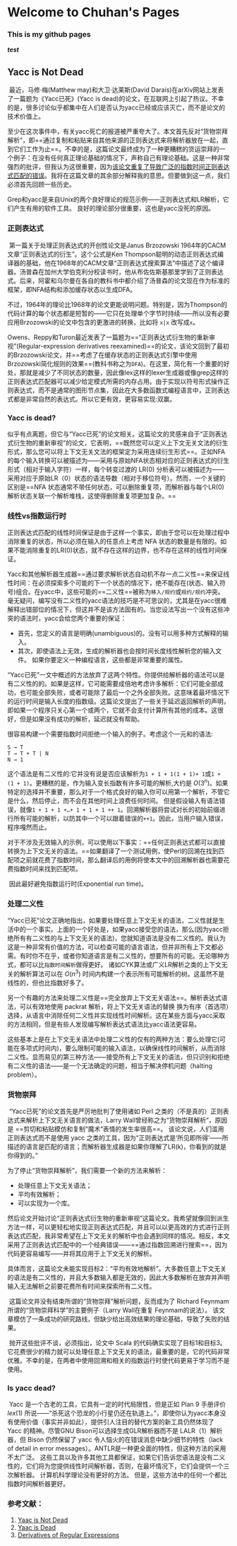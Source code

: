 # Welcome to Chuhan's Pages

### This is my github pages

***test***
## Yacc is Not Dead

​	最近，马修·梅(Matthew may)和大卫·达莱斯(David Darais)在arXiv网站上发表了一篇题为《Yacc已死》(Yacc is dead)的论文，在互联网上引起了热议。不幸的是，很多讨论似乎都集中在人们是否认为yacc已经或应该灭亡，而不是论文的技术价值上。

​	至少在这次事件中，有关yacc死亡的报道被严重夸大了。本文首先反对“货物崇拜解析”，即==通过复制和粘贴来自其他来源的正则表达式来将解析器放在一起，直到它们工作为止==。不幸的是，这篇论文最终成为了一种更糟糕的货运崇拜的一个例子：在没有任何真正理论基础的情况下，声称自己有理论基础。这是一种非常强烈的批评，但我认为这很重要，因为<u>该论文重复了导致广泛的指数时间正则表达式匹配的错误</u>。我将在这篇文章的其余部分解释我的意思。但要做到这一点，我们必须首先回顾一些历史。

Grep和yacc是来自Unix的两个良好理论的规范示例——正则表达式和LR解析，它们产生有用的软件工具。 良好的理论部分很重要，这也是yacc没死的原因。

### 正则表达式

​	第一篇关于处理正则表达式的开创性论文是Janus Brzozowski 1964年的CACM文章“正则表达式的衍生”。这个公式是Ken Thompson聪明的动态正则表达式编译器的基础，他在1968年的CACM文章“正则表达式搜索算法”中描述了这个编译器。汤普森在加州大学伯克利分校读书时，他从布佐佐斯基那里学到了正则表达式。后来，阿霍和乌尔曼在各自的教科书中都介绍了汤普森的论文现在作为标准的框架，即NFA结构和添加缓存状态以生成DFA。

​	不过，1964年的理论比1968年的论文更能说明问题。特别是，因为Thompson的代码计算的每个状态都是短暂的——它只在处理单个字节时持续——所以没有必要应用Brzozowski的论文中包含的更激进的转换，比如将 `x|x` 改写成`x`。

​	Owens、Reppy和Turon最近发表了一篇题为==“正则表达式衍生物的重新审视”(Regular-expression derivatives reexamined)==的论文，该论文回到了最初的Brzozowski论文，并==考虑了在缓存状态的正则表达式引擎中使用Brzozowski简化规则的效果==(教科书称之为`DFA`)。在这里，简化有一个重要的好处，那就是减少了不同状态的数量，因此像lex这样的lexer生成器或像grep这样的正则表达式匹配器可以减少给定模式所需的内存占用。由于实现以符号形式操作正则表达式，而不是通常的图形节点集，因此在大多数函数式编程语言中，正则表达式都是非常自然的表达式。所以它更有效，更容易实现:双赢。

### Yacc is dead?

​	似乎有点离题，但它与“Yacc已死”的论文相关。这篇论文的灵感来自于“正则表达式衍生物的重新审视”的论文，它表明，==既然您可以定义上下文无关文法的衍生形式，那么您可以将上下文无关文法的框架定为采用连续衍生形式==。正如NFA的每个输入转换可以被描述为——采用与原始NFA状态相对应的正则表达式的衍生形式（相对于输入字符）一样，每个转变过渡的 LR(0) 分析表可以被描述为——采用对应于原始LR（0）状态的语法导数（相对于移位符号）。然而，一个关键的区别是==NFA 状态通常不带任何状态，可以删除重复项，而解析器与每个LR(0)解析状态关联一个解析堆栈，这使得删除重复项更加复杂。==

### 线性vs指数运行时

​	正则表达式匹配的线性时间保证是由于这样一个事实，即由于您可以在处理过程中消除重复的状态，所以必须在输入的任意点上考虑 NFA 状态的数量是有限的。如果不能消除重复的LR(0)状态，就不存在这样的边界，也不存在这样的线性时间保证。

​	Yacc和其他解析器生成器==通过要求解析状态自动机不存一点二义性==来保证线性时间：在必须探索多个可能的下一个状态的情况下，绝不能存在(状态、输入符号)组合。在yacc中，这些可能的==二义性==被称为`移入/规约`或`规约/规约`冲突。毫无疑问，编写没有二义性的yacc语法的技巧是不可思议的，尤其是在yacc很难解释出错部位的情况下，但这并不是该方法固有的。当您设法写出一个没有这些冲突的语法时，yacc会给您两个重要的保证：

* 首先，您定义的语言是明确(unambiguous)的。没有可以用多种方式解释的输入。
* 其次，即使语法上无效，生成的解析器也会按时间长度线性解析您的输入文件。 如果你要定义一种编程语言，这些都是非常重要的属性。

​	“Yacc已死”一文中概述的方法放弃了这两个特性。你提供给解析器的语法可以是有二义性的的。如果是这样，它可能需要成倍地考虑许多解析：它们可能全部成功，也可能全部失败，或者可能除了最后一个之外全部失败。这意味着最坏情况下的运行时间是输入长度的指数级。这篇论文提出了一些关于延迟返回解析的声明，即如果一个程序只关心第一个或两个，它就不会支付计算所有其他的成本。这很好，但是如果没有成功的解析，延迟就没有帮助。

很容易构建一个需要指数时间拒绝一个输入的例子。考虑这个一元和的语法:

```
S → T
T → T + T | N
N → 1
```

​	这个语法是有二义性的:它并没有说是否应该解析为`1 + 1 + 1(1 + 1)+ 1`或`1 + (1 + 1)`。更糟糕的是，作为输入变长指数有许多可能的解析,大约是 $O(3^n)$。如果特定的选择并不重要，那么对于一个格式良好的输入你可以用第一个解析，不管它是什么，然后停止，而不会在其他时间上浪费任何时间。 但是假设输入有语法错误，就像`1 + 1 + 1 +…+ 1 + 1 + 1 ++ 1`。回溯解析器将尝试对长的初始前缀进行所有可能的解析，以防其中一个可以跟着错误的`++1`。因此，当用户输入错误，程序嘎然而止。

​	对于不涉及无效输入的示例，可以使用以下事实：==任何正则表达式都可以直接转换为上下文无关的语法。==如果翻译了一个测试用例，使Perl的回溯在找到匹配项之前就花费了指数时间，那么翻译后的用例将使本文中的回溯解析器也需要花费指数时间来找到匹配项。

​	因此最好避免指数运行时(Exponential run time)。

### 处理二义性

​	“Yacc已死”论文正确地指出，如果要处理任意上下文无关的语法，二义性就是生活中的一个事实。上面的一个好处是，如果yacc接受您的语法，那么(因为yacc拒绝所有有二义性的与上下文无关的语法)，您就知道语法是没有二义性的。我认为这是一种非常有价值的方法，可以检查可能的语言语法，但并非所有上下文都必需。有时你不在乎，或者你知道语言是有二义性的，想要所有的可能。无论哪种方式，都可以比`指数时间解析`做得更好。 诸如CYK算法或广义LR解析之类的上下文无关的解析算法可以在 $O(n^3)$ 时间内构建一个表示所有可能解析的树。这虽然不是线性的，但也比指数好多了。

​	另一个有趣的方法来处理二义性是==完全放弃上下文无关语法==。解析表达式语法，可以有效地使用 packrat 解析，将上下文无关语法的替换 换为有序（首选项）选择，从语言中消除任何二义性并实现线性时间解析。这在某些方面与yacc采取的方法相同，但是有些人发现编写解析表达式语法比yacc语法更容易。

​	这些基本上是在上下文无关语法中处理二义性的仅有的两种方法：要么处理它(可能在多项式时间内)，要么限制可能的输入语法，以确保线性时间解析，从而消除二义性。显而易见的第三种方法——接受所有上下文无关的语法，但只识别和拒绝有二义性的语法——是一个无法确定的问题，相当于解决停机问题（halting problem）。

### 货物崇拜

​	“Yacc已死”的论文首先是严厉地批判了使用诸如 Perl 之类的（不是真的）正则表达式来解析上下文无关语言的做法，Larry Wall曾经称之为“货物崇拜解析”，原因是 ==剪切和粘贴模仿和复制“魔术”表情的发生率很高==。 该论文说，人们滥用正则表达式而不是使用 yacc 之类的工具，因为“正则表达式是‘所见即所得’——所描述的语言是匹配的语言；而解析器生成器是如果你理解了LR(k)，你看到的就是你得到的。”

为了停止“货物崇拜解析”，我们需要一个新的方法来解析：

* 处理任意上下文无关语法；
* 平均有效解析；
* 可以实现为一个库。

​	然后论文开始讨论“正则表达式衍生物的重新审视”这篇论文。我希望就像回到派生方法一样，可以更轻松地实现正则表达式匹配，并且可以以更高效的方式进行正则表达式匹配，我非常希望在上下文无关的解析中也会遇到同样的情况。相反，本文采用了正则表达式匹配中的一个经典错误——==通过指数回溯进行搜索==，因为代码更容易编写——并将其应用于上下文无关的解析。

​	具体而言，这篇论文未能实现目标2：“平均有效地解析”。大多数任意上下文无关的语法是有二义性的，并且大多数输入都是无效的，因此大多数解析在放弃并声明输入无法解析之前要花费所有时间来探索所有二义性。

​	这篇论文并没有结束所谓的“货物崇拜”解析问题，反而成为了 Richard Feynmam 所谓的“货物崇拜科学”的主要例子（Larry Wall在重复 Feynmam的说法）。 该文章模仿了一条成功的研究路线，但缺少给出高效结果的理论基础，导致了失败的结果。

​	抛开这些批评不谈，必须指出，论文中 Scala 的代码确实实现了目标1和目标3。它花费很少的精力就可以处理任意上下文无关的语法，最重要的是，它的代码非常优雅。不幸的是，在两者中使用回溯和相关的指数运行时使代码更易于学习而不是使用。

### Is yacc dead?

​	Yacc 是一个古老的工具，它具有一定的时代局限性，但是正如 Plan 9 手册评价 $lex(1)$ 所说——“杀死这个恐龙的小行星仍还在轨道上。”，即使你认为yacc本身没有使用价值（事实并非如此），提供引人注目的替代方案的新工具仍然体现了 Yacc 的精神。尽管GNU Bison可以选择生成GLR解析器而不是 LALR（1）解析器，但 Bison 仍然保留了 yacc 令人恼火的在错误消息中缺少细节的特性（lack of detail in error messages）。ANTLR是一种更全面的特性，但这种方法的采用不太广泛。 这些工具以及许多其他工具都保证，如果它们告诉您语法是没有二义性的，它们将为您提供线性时间解析器，否则，在最坏情况下，它们会提供一个三次解析器。 计算机科学理论没有更好的方法。 但是，这些方法中的任何一个都比指数时间解析器更好。

### 参考文献：

1. [Yaac is Not Dead](https://research.swtch.com/yaccalive)
2. [Yaac is Dead](https://arxiv.org/abs/1010.5023)
3. [Derivatives of Regular Expressions](https://research.swtch.com/yaccalive)




